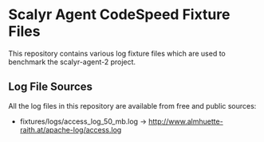 # Scalyr Agent CodeSpeed Fixture Files

This repository contains various log fixture files which are used to benchmark
the scalyr-agent-2 project.

## Log File Sources

All the log files in this repository are available from free and public
sources:

* fixtures/logs/access_log_50_mb.log -> http://www.almhuette-raith.at/apache-log/access.log

